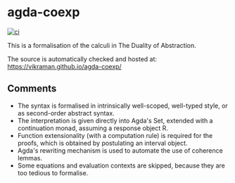 # agda-coexp

[![ci](https://github.com/vikraman/agda-coexp/actions/workflows/ci.yml/badge.svg)](https://github.com/vikraman/agda-coexp)

This is a formalisation of the calculi in The Duality of Abstraction.

The source is automatically checked and hosted at: https://vikraman.github.io/agda-coexp/

## Comments

- The syntax is formalised in intrinsically well-scoped, well-typed style, or as second-order abstract syntax.
- The interpretation is given directly into Agda's Set, extended with a continuation monad, assuming a response object R.
- Function extensionality (with a computation rule) is required for the proofs, which is obtained by postulating an interval object.
- Agda's rewriting mechanism is used to automate the use of coherence lemmas.
- Some equations and evaluation contexts are skipped, because they are too tedious to formalise.
